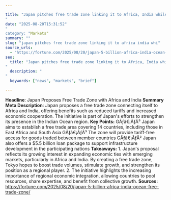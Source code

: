 ```yaml
---

title: "Japan pitches free trade zone linking it to Africa, India while extending $5.5 billion loan'"
date: "2025-08-20T15:31:52""
category: "Markets"
summary: ""
slug: "japan pitches free trade zone linking it to africa india whi"
source_urls:
  - "https://fortune.com/2025/08/20/japan-5-billion-africa-india-ocean-free-trade-zone/"
seo:
  title: "Japan pitches free trade zone linking it to Africa, India while extending $5.5 billion loan | Hash n Hedge'"
  description: ""
  keywords: ["news", "markets", "brief"]

---
```

**Headline**: Japan Proposes Free Trade Zone with Africa and India  **Summary Meta Description**: Japan proposes a free trade zone connecting itself to Africa and India, offering benefits such as reduced tariffs and increased economic cooperation. The initiative is part of Japan's efforts to strengthen its presence in the Indian Ocean region.  **Key Points:**  GÃƒâ€¡ÃƒÂ³ Japan aims to establish a free trade area covering 14 countries, including those in East Africa and South Asia GÃƒâ€¡ÃƒÂ³ The zone will provide tariff-free access for goods traded between member countries GÃƒâ€¡ÃƒÂ³ Japan also offers a $5.5 billion loan package to support infrastructure development in the participating nations  **Takeaways:**  1. Japan's proposal reflects its growing interest in expanding economic ties with emerging markets, particularly in Africa and India. By creating a free trade zone, Tokyo hopes to boost trade volumes, stimulate growth, and strengthen its position as a regional player. 2. The initiative highlights the increasing importance of regional economic integration, allowing countries to pool resources, share expertise, and benefit from collective growth.  **Sources:**  https://fortune.com/2025/08/20/japan-5-billion-africa-india-ocean-free-trade-zone/ 
